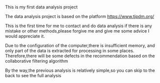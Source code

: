 This is my first data analysis project

The data analysis project is based on the platform https://www.tipdm.org/

This is the first time for me to contact and do data analysis if there is any mistake or other methods,please forgive me and give me some advice I would appreciate it.

Due to the configuration of the computer,there is insufficient memory, and only part of the data is extracted for processing in some places. Therefore,there will be some defects in the recommendation based on the collaborative filtering algorithm

By the way,the previous analysis is relatively simple,so you can skip to the back to see the full analysis